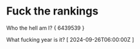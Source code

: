 # Fuck the rankings

Who the hell am I?
{ 6439539 }

What fucking year is it?
[ 2024-09-26T06:00:00Z ]
